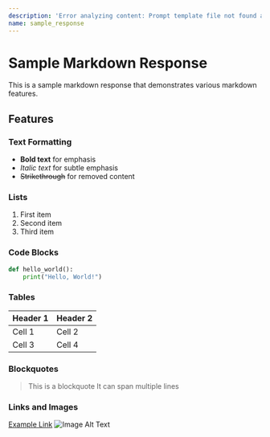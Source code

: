 ```yaml
---
description: 'Error analyzing content: Prompt template file not found at: ~/.think-mcp-server/resources/tool_content_analyzer_prompt.md'
name: sample_response
---
```

# Sample Markdown Response

This is a sample markdown response that demonstrates various markdown features.

## Features

### Text Formatting

- **Bold text** for emphasis
- *Italic text* for subtle emphasis
- ~~Strikethrough~~ for removed content

### Lists

1. First item
2. Second item
3. Third item

### Code Blocks

```python
def hello_world():
    print("Hello, World!")
```

### Tables

| Header 1 | Header 2 |
|----------|----------|
| Cell 1   | Cell 2   |
| Cell 3   | Cell 4   |

### Blockquotes
>
> This is a blockquote
> It can span multiple lines

### Links and Images

[Example Link](https://example.com)
![Image Alt Text](https://example.com/image.jpg)
